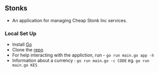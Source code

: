 ## Stonks
- An application for managing Cheap Stonk Inc services. 

### Local Set Up  
+ Install [Go](https://golang.org/dl/)
+ Clone the [repo](https://github.com/vonmutinda/stonks.git)  
+ For help interacting with the appliction, run - `go run main.go app -h` 
+ Information about a currency : `go run main.go -c CODE` eg. `go run main.go KES`